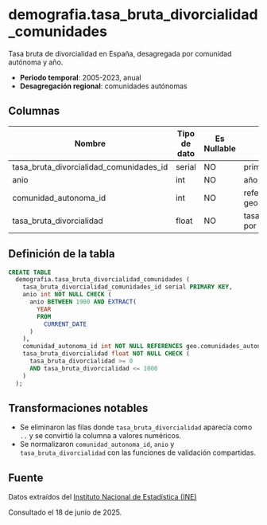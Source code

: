 # demografia.tasa_bruta_divorcialidad_comunidades

Tasa bruta de divorcialidad en España, desagregada por comunidad autónoma y año.

- **Periodo temporal**: 2005-2023, anual
- **Desagregación regional**: comunidades autónomas

## Columnas

| Nombre | Tipo de dato | Es Nullable | Descripción |
| --- | --- | --- | --- |
| tasa_bruta_divorcialidad_comunidades_id | serial | NO | primary key |
| anio | int | NO | año |
| comunidad_autonoma_id | int | NO | referencia a geo.comunidades_autonomas |
| tasa_bruta_divorcialidad | float | NO | tasa bruta de divorcialidad por cada 1000 habitantes |

## Definición de la tabla

```sql
CREATE TABLE
  demografia.tasa_bruta_divorcialidad_comunidades (
    tasa_bruta_divorcialidad_comunidades_id serial PRIMARY KEY,
    anio int NOT NULL CHECK (
      anio BETWEEN 1900 AND EXTRACT(
        YEAR
        FROM
          CURRENT_DATE
      )
    ),
    comunidad_autonoma_id int NOT NULL REFERENCES geo.comunidades_autonomas (comunidad_autonoma_id),
    tasa_bruta_divorcialidad float NOT NULL CHECK (
      tasa_bruta_divorcialidad >= 0
      AND tasa_bruta_divorcialidad <= 1000
    )
  );
```

## Transformaciones notables

- Se eliminaron las filas donde `tasa_bruta_divorcialidad` aparecía como `..` y se convirtió la columna a valores numéricos.
- Se normalizaron `comunidad_autonoma_id`, `anio` y `tasa_bruta_divorcialidad` con las funciones de validación compartidas.

## Fuente

Datos extraídos del <a href="https://www.ine.es/jaxiT3/Tabla.htm?t=25204&L=0" target="_blank">Instituto Nacional de Estadística (INE)</a>

Consultado el 18 de junio de 2025.
